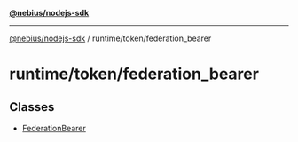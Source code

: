 [**@nebius/nodejs-sdk**](../../../README.md)

---

[@nebius/nodejs-sdk](../../../README.md) / runtime/token/federation_bearer

# runtime/token/federation_bearer

## Classes

- [FederationBearer](classes/FederationBearer.md)
